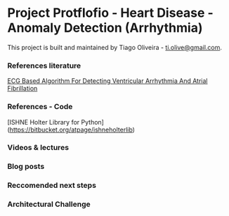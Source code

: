 # Project Protflofio - Heart Disease - Anomaly Detection (Arrhythmia)

This project is built and maintained by Tiago Oliveira - [ti.olive@gmail.com](https://www.linkedin.com/in/tiagoliveira/).

### References literature

[ECG Based Algorithm For Detecting Ventricular Arrhythmia And Atrial Fibrillation](http://ieeexplore.ieee.org/document/8250773/)

### References - Code
[ISHNE Holter Library for Python] (https://bitbucket.org/atpage/ishneholterlib)

### Videos & lectures

### Blog posts

### Reccomended next steps

### Architectural Challenge
